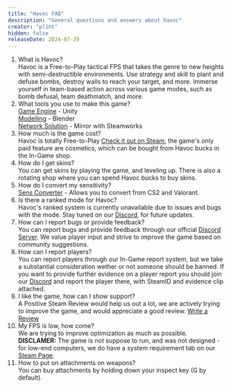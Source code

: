 ```yaml
---
title: "Havoc FAQ"
description: "General questions and answers about havoc"
creator: "pl1nt"
hidden: false
releaseDate: 2024-07-29
---
```


<ol class="faq-content">
            <li class="faq-container">
                <div class="faq-question"><i class="fa fa-play"></i> What is Havoc?</div>
                <div class="faq-answer"> Havoc is a Free-to-Play tactical FPS that takes the genre to new heights with semi-destructible environments. Use strategy and skill to plant and defuse bombs, destroy walls to reach your target, and more. Immerse yourself in team-based action across various game modes, such as bomb defusal, team deathmatch, and more.</div>
            </li>
            <li class="faq-container">
                <div class="faq-question"><i class="fa fa-play"></i> What tools you use to make this game?</div>
                <div class="faq-answer"><u>Game Engine</u> - Unity <br> <u>Modelling</u> - Blender <br> <u>Network Solution</u> - Mirror with Steamworks</div>
            </li>
            <li class="faq-container">
                <div class="faq-question"><i class="fa fa-play"></i> How much is the game cost?</div>
                <div class="faq-answer">Havoc is totally Free-to-Play <a href="https://store.steampowered.com/app/2149290/Havoc/" target="_blank" rel="noopener noreferrer">Check it out on Steam</a>, the game's only paid feature are cosmetics, which can be bought from Havoc bucks in the In-Game shop.</div>
            </li>
            <li class="faq-container">
                <div class="faq-question"><i class="fa fa-play"></i> How do I get skins?</div>
                <div class="faq-answer">You can get skins by playing the game, and leveling up. There is also a rotating shop where you can spend Havoc bucks to buy skins.</div>
            </li>
            <li class="faq-container">
                <div class="faq-question"><i class="fa fa-play"></i> How do I convert my sensitivity?</div>
                <div class="faq-answer"><a href="https://havoc-tools.copperdevs.com/tools/sensitivity/" target="_blank" rel="noopener noreferrer">Sens Converter</a> - Allows you to convert from CS2 and Valorant.</div>
            </li>
            <li class="faq-container">
                <div class="faq-question"><i class="fa fa-play"></i> Is there a ranked mode for Havoc?</div>
                <div class="faq-answer">Havoc's ranked system is currently unavailable due to issues and bugs with the mode. Stay tuned on our <a href="https://discord.gg/RpKd73X3RW" target="_blank" rel="noopener noreferrer">Discord</a>, for future updates.</div>
            </li>
            <li class="faq-container">
                <div class="faq-question"><i class="fa fa-play"></i> How can I report bugs or provide feedback?</div>
                <div class="faq-answer">You can report bugs and provide feedback through our official <a href="https://discord.gg/RpKd73X3RW" target="_blank" rel="noopener noreferrer">Discord Server</a>. We value player input and strive to improve the game based on community suggestions.</div>
            </li>
            <li class="faq-container">
                <div class="faq-question"><i class="fa fa-play"></i> How can I report players?</div>
                <div class="faq-answer">You can report players through our In-Game report system, but we take a substantial consideration wether or not someone should be banned. If you want to provide further evidence on a player report you should join our  <a href="https://discord.gg/RpKd73X3RW" target="_blank" rel="noopener noreferrer">Discord</a> and report the player there, with SteamID and evidence clip attached.</div>
            </li>
            <li class="faq-container">
                <div class="faq-question"><i class="fa fa-play"></i> I like the game, how can I show support?</div>
                <div class="faq-answer">A Positive Steam Review would help us out a lot, we are actively trying to improve the game, and would appreciate a good review.  <a href="https://store.steampowered.com/app/2149290/Havoc/#app_reviews_hash/" target="_blank" rel="noopener noreferrer">Write a Review</a></div>
            </li>
            <li class="faq-container">
                <div class="faq-question"><i class="fa fa-play"></i> My FPS is low, how come?</div>
                <div class="faq-answer">We are trying to improve optimization as much as possible. <strong>DISCLAMER:</strong> The game is not suppose to run, and was not designed - for low-end computers, we do have a system requirement tab on our <a href="https://store.steampowered.com/app/2149290/Havoc/" target="_blank" rel="noopener noreferrer">Steam Page</a>.</div>
            </li>
            <li class="faq-container">
                <div class="faq-question"><i class="fa fa-play"></i> How to put on attachments on weapons?</div>
                <div class="faq-answer">You can buy attachments by holding down your inspect key (G by default).</div>
            </li>
        </ol>
